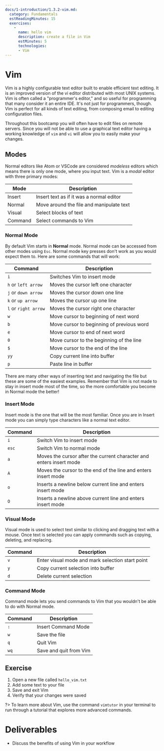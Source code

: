 ```yaml
---
docs/1-introduction/1.3.2-vim.md:
  category: Fundamentals
  estReadingMinutes: 15
  exercises:
    -
      name: hello vim
      description: create a file in Vim
      estMinutes: 5
      technologies:
      - Vim
---
```


# Vim

Vim is a highly configurable text editor built to enable efficient text editing.
It is an improved version of the vi editor distributed with most UNIX systems.
Vim is often called a "programmer's editor," and so useful for programming that
many consider it an entire IDE. It's not just for programmers, though. Vim is
perfect for all kinds of text editing, from composing email to editing
configuration files.

Throughout this bootcamp you will often have to edit files on remote servers.
Since you will not be able to use a graphical text editor having a working
knowledge of `vim` and `vi` will allow you to easily make your changes.

## Modes

Normal editors like Atom or VSCode are considered _modeless_ editors which
means there is only one mode, where you input text. Vim is a _modal_ editor
with three primary modes:

| Mode | Description |
| ---- | ----------- |
| Insert | Insert text as if it was a normal editor |
| Normal | Move around the file and manipulate text |
| Visual | Select blocks of text |
| Command | Select commands to Vim |

### Normal Mode

By default Vim starts in **Normal** mode. Normal mode can be accessed from
other modes using `Esc`. Normal mode key presses don't work as you would
expect them to. Here are some commands that will work:

| Command | Description |
| ---- | ----------- |
| `i` | Switches Vim to insert mode |
| `h` or `left arrow` | Moves the cursor left one character |
| `j` or `down arrow` | Moves the cursor down one line |
| `k` or `up arrow` | Moves the cursor up one line |
| `l` or `right arrow` | Moves the cursor right one character |
| `w` | Move cursor to beginning of next word |
| `b` | Move cursor to beginning of previous word |
| `e` | Move cursor to end of next word |
| `0` | Move cursor to the beginning of the line |
| `$` | Move cursor to the end of the line |
| `yy` | Copy current line into buffer |
| `p` | Paste line in buffer |

There are many other ways of inserting text and navigating the file but these are
some of the easiest examples. Remember that Vim is not made to stay in insert mode
most of the time, so the more comfortable you become in Normal mode the better!

### Insert Mode

Insert mode is the one that will be the most familiar. Once you are in Insert mode
you can simply type characters like a normal text editor.

| Command | Description |
| ---- | ----------- |
| `i` | Switch Vim to insert mode |
| `esc` | Switch Vim to normal mode |
| `a` | Moves the cursor after the current character and enters insert mode |
| `A` | Moves the cursor to the end of the line and enters insert mode |
| `o` | Inserts a newline below current line and enters insert mode |
| `O` | Inserts a newline above current line and enters insert mode |

### Visual Mode

Visual mode is used to select text similar to clicking and dragging text with
a mouse. Once text is selected you can apply commands such as copying, deleting,
and replacing.

| Command | Description |
| ---- | ----------- |
| `v` | Enter visual mode and mark selection start point |
| `y` | Copy current selection into buffer |
| `d` | Delete current selection |

### Command Mode

Command mode lets you send commands to Vim that you wouldn't be able to do with
Normal mode.

| Command | Description |
| ---- | ----------- |
| `:` | Insert Command Mode |
| `w` | Save the file |
| `q` | Quit Vim |
| `wq`| Save and quit from Vim |

## Exercise

1. Open a new file called `hello_vim.txt`
2. Add some text to your file
3. Save and exit Vim
4. Verify that your changes were saved

?> To learn more about Vim, use the command `vimtutor` in your terminal to run through a tutorial that explores more advanced commands.

# Deliverables

- Discuss the benefits of using Vim in your workflow
